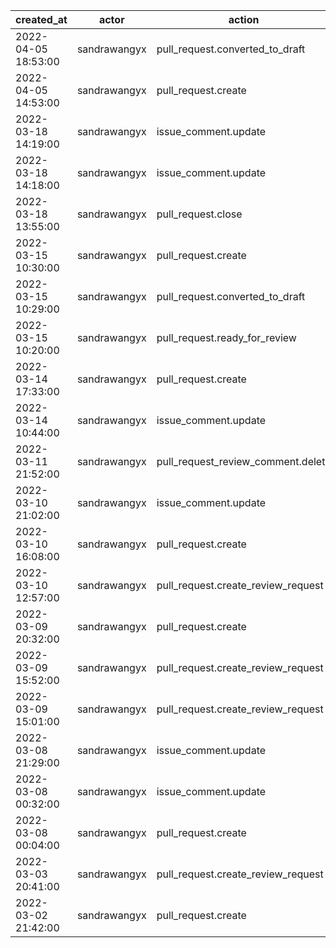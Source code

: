 |          created_at | actor        | action                             | user         | repo             |
| ------------------- | ------------ | ---------------------------------- | ------------ | ---------------- |
| 2022-04-05 18:53:00 | sandrawangyx | pull_request.converted_to_draft    | sandrawangyx | hyperledger/besu |
| 2022-04-05 14:53:00 | sandrawangyx | pull_request.create                | sandrawangyx | hyperledger/besu |
| 2022-03-18 14:19:00 | sandrawangyx | issue_comment.update               |              | hyperledger/besu |
| 2022-03-18 14:18:00 | sandrawangyx | issue_comment.update               |              | hyperledger/besu |
| 2022-03-18 13:55:00 | sandrawangyx | pull_request.close                 | sandrawangyx | hyperledger/besu |
| 2022-03-15 10:30:00 | sandrawangyx | pull_request.create                | sandrawangyx | hyperledger/besu |
| 2022-03-15 10:29:00 | sandrawangyx | pull_request.converted_to_draft    | sandrawangyx | hyperledger/besu |
| 2022-03-15 10:20:00 | sandrawangyx | pull_request.ready_for_review      | sandrawangyx | hyperledger/besu |
| 2022-03-14 17:33:00 | sandrawangyx | pull_request.create                | sandrawangyx | hyperledger/besu |
| 2022-03-14 10:44:00 | sandrawangyx | issue_comment.update               |              | hyperledger/besu |
| 2022-03-11 21:52:00 | sandrawangyx | pull_request_review_comment.delete |              | hyperledger/besu |
| 2022-03-10 21:02:00 | sandrawangyx | issue_comment.update               |              | hyperledger/besu |
| 2022-03-10 16:08:00 | sandrawangyx | pull_request.create                | sandrawangyx | hyperledger/besu |
| 2022-03-10 12:57:00 | sandrawangyx | pull_request.create_review_request | sandrawangyx | hyperledger/besu |
| 2022-03-09 20:32:00 | sandrawangyx | pull_request.create                | sandrawangyx | hyperledger/besu |
| 2022-03-09 15:52:00 | sandrawangyx | pull_request.create_review_request | sandrawangyx | hyperledger/besu |
| 2022-03-09 15:01:00 | sandrawangyx | pull_request.create_review_request | sandrawangyx | hyperledger/besu |
| 2022-03-08 21:29:00 | sandrawangyx | issue_comment.update               |              | hyperledger/besu |
| 2022-03-08 00:32:00 | sandrawangyx | issue_comment.update               |              | hyperledger/besu |
| 2022-03-08 00:04:00 | sandrawangyx | pull_request.create                | sandrawangyx | hyperledger/besu |
| 2022-03-03 20:41:00 | sandrawangyx | pull_request.create_review_request | sandrawangyx | hyperledger/besu |
| 2022-03-02 21:42:00 | sandrawangyx | pull_request.create                | sandrawangyx | hyperledger/besu |
